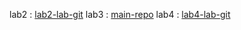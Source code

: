 lab2 : [lab2-lab-git](https://github.com/aaapwn/w2-lab-git)
lab3 : [main-repo](https://github.com/aaapwn/w2-main--repo)
lab4 : [lab4-lab-git](https://github.com/aaapwn/w2-l4-lab-git)
